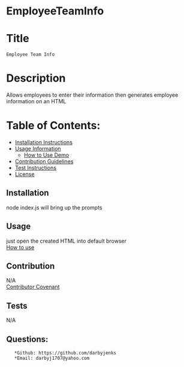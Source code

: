 # EmployeeTeamInfo
  # Title 
    Employee Team Info 
  # Description 
   Allows employees to enter their information then generates employee information on an HTML
  # Table of Contents: <br> 
   * [Installation Instructions](#installation)
   * [Usage Information](#usage)
      * [How to Use Demo](#usage)
   * [Contribution Guidelines](#contribution)
   * [Test Instructions](#tests)
   * [License](#license) 
  ## Installation 
   node index.js will bring up the prompts
  ## Usage 
  just open the created HTML into default browser <br>
  [How to use](https://watch.screencastify.com/v/cGc1fQhgHcFJfZWAODze)
  ## Contribution 
  N/A <br>
  [Contributor Covenant](https://www.contributor-covenant.org/)
  ## Tests
   N/A
  ## Questions: <br> 
       *Github: https://github.com/darbyjenks
       *Email: darbyj1707@yahoo.com